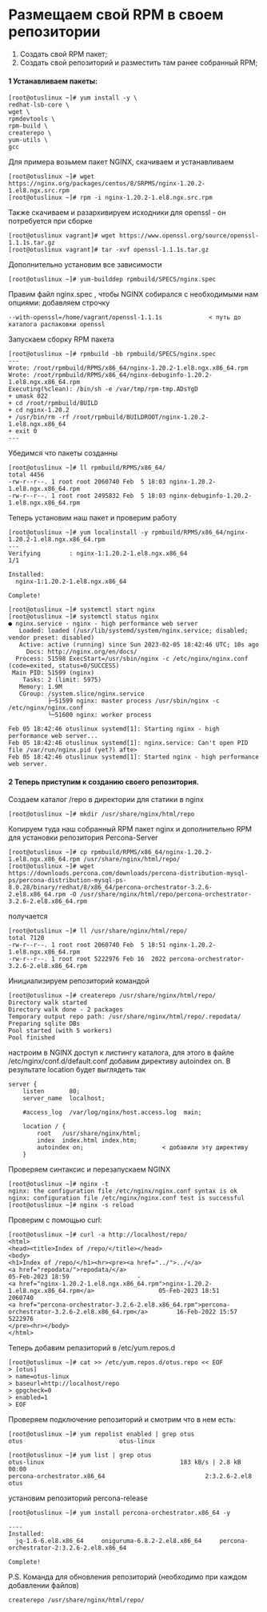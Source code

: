 # Размещаем свой RPM в своем репозитории
1) Создать свой RPM пакет; 
2) Создать свой репозиторий и разместить там ранее собранный RPM; 

#### 1 Устанавливаем пакеты:
```
[root@otuslinux ~]# yum install -y \
redhat-lsb-core \
wget \
rpmdevtools \
rpm-build \
createrepo \
yum-utils \
gcc
```
Для примера возьмем пакет NGINX, скачиваем и устанавливаем
```
[root@otuslinux ~]# wget https://nginx.org/packages/centos/8/SRPMS/nginx-1.20.2-1.el8.ngx.src.rpm
[root@otuslinux ~]# rpm -i nginx-1.20.2-1.el8.ngx.src.rpm
```
Также скачиваем и разархивируем исходники для openssl - он потребуется при сборке
```
[root@otuslinux vagrant]# wget https://www.openssl.org/source/openssl-1.1.1s.tar.gz
[root@otuslinux vagrant]# tar -xvf openssl-1.1.1s.tar.gz
```
Дополнительно установим все зависимости
```
[root@otuslinux ~]# yum-builddep rpmbuild/SPECS/nginx.spec
```
Правим файл nginx.spec , чтобы NGINX собирался с необходимыми нам опциями: добавляем строчку 
```
--with-openssl=/home/vagrant/openssl-1.1.1s             < путь до каталога распаковки openssl
```
Запускаем сборку RPM пакета
```
[root@otuslinux ~]# rpmbuild -bb rpmbuild/SPECS/nginx.spec
---
Wrote: /root/rpmbuild/RPMS/x86_64/nginx-1.20.2-1.el8.ngx.x86_64.rpm
Wrote: /root/rpmbuild/RPMS/x86_64/nginx-debuginfo-1.20.2-1.el8.ngx.x86_64.rpm
Executing(%clean): /bin/sh -e /var/tmp/rpm-tmp.ADsYgD
+ umask 022
+ cd /root/rpmbuild/BUILD
+ cd nginx-1.20.2
+ /usr/bin/rm -rf /root/rpmbuild/BUILDROOT/nginx-1.20.2-1.el8.ngx.x86_64
+ exit 0
---
```
Убедимся что пакеты созданны
```
[root@otuslinux ~]# ll rpmbuild/RPMS/x86_64/
total 4456
-rw-r--r--. 1 root root 2060740 Feb  5 18:03 nginx-1.20.2-1.el8.ngx.x86_64.rpm
-rw-r--r--. 1 root root 2495832 Feb  5 18:03 nginx-debuginfo-1.20.2-1.el8.ngx.x86_64.rpm
```
Теперь установим наш пакет и проверим работу
```
[root@otuslinux ~]# yum localinstall -y rpmbuild/RPMS/x86_64/nginx-1.20.2-1.el8.ngx.x86_64.rpm
---
Verifying        : nginx-1:1.20.2-1.el8.ngx.x86_64                                                1/1 

Installed:
  nginx-1:1.20.2-1.el8.ngx.x86_64                                                                       

Complete!

[root@otuslinux ~]# systemctl start nginx
[root@otuslinux ~]# systemctl status nginx
● nginx.service - nginx - high performance web server
   Loaded: loaded (/usr/lib/systemd/system/nginx.service; disabled; vendor preset: disabled)
   Active: active (running) since Sun 2023-02-05 18:42:46 UTC; 10s ago
     Docs: http://nginx.org/en/docs/
  Process: 51598 ExecStart=/usr/sbin/nginx -c /etc/nginx/nginx.conf (code=exited, status=0/SUCCESS)
 Main PID: 51599 (nginx)
    Tasks: 2 (limit: 5975)
   Memory: 1.9M
   CGroup: /system.slice/nginx.service
           ├─51599 nginx: master process /usr/sbin/nginx -c /etc/nginx/nginx.conf
           └─51600 nginx: worker process

Feb 05 18:42:46 otuslinux systemd[1]: Starting nginx - high performance web server...
Feb 05 18:42:46 otuslinux systemd[1]: nginx.service: Can't open PID file /var/run/nginx.pid (yet?) afte>
Feb 05 18:42:46 otuslinux systemd[1]: Started nginx - high performance web server.
```

#### 2 Теперь приступим к созданию своего репозитория.

Создаем каталог /repo в директории для статики в nginx
```
[root@otuslinux ~]# mkdir /usr/share/nginx/html/repo
```
Копируем туда наш собранный RPM пакет nginx и дополнительно RPM для установки репозитория Percona-Server
```
[root@otuslinux ~]# cp rpmbuild/RPMS/x86_64/nginx-1.20.2-1.el8.ngx.x86_64.rpm /usr/share/nginx/html/repo/
[root@otuslinux ~]# wget https://downloads.percona.com/downloads/percona-distribution-mysql-ps/percona-distribution-mysql-ps-8.0.28/binary/redhat/8/x86_64/percona-orchestrator-3.2.6-2.el8.x86_64.rpm -O /usr/share/nginx/html/repo/percona-orchestrator-3.2.6-2.el8.x86_64.rpm
```
получается
```
[root@otuslinux ~]# ll /usr/share/nginx/html/repo/
total 7120
-rw-r--r--. 1 root root 2060740 Feb  5 18:51 nginx-1.20.2-1.el8.ngx.x86_64.rpm
-rw-r--r--. 1 root root 5222976 Feb 16  2022 percona-orchestrator-3.2.6-2.el8.x86_64.rpm
```
Инициализируем репозиторий командой
```
[root@otuslinux ~]# createrepo /usr/share/nginx/html/repo/
Directory walk started
Directory walk done - 2 packages
Temporary output repo path: /usr/share/nginx/html/repo/.repodata/
Preparing sqlite DBs
Pool started (with 5 workers)
Pool finished
```
настроим в NGINX доступ к листингу каталога, для этого в файле /etc/nginx/conf.d/default.conf добавим директиву autoindex on. В результате location будет выглядеть так
```
server {
    listen       80;
    server_name  localhost;

    #access_log  /var/log/nginx/host.access.log  main;

    location / {
        root   /usr/share/nginx/html;
        index  index.html index.htm;
        autoindex on;                      < добавили эту директиву
    }
```
Проверяем синтаксис и перезапускаем NGINX
```
[root@otuslinux ~]# nginx -t
nginx: the configuration file /etc/nginx/nginx.conf syntax is ok
nginx: configuration file /etc/nginx/nginx.conf test is successful
[root@otuslinux ~]# nginx -s reload
```
Проверим с помощью curl:
```
[root@otuslinux ~]# curl -a http://localhost/repo/
<html>
<head><title>Index of /repo/</title></head>
<body>
<h1>Index of /repo/</h1><hr><pre><a href="../">../</a>
<a href="repodata/">repodata/</a>                                          05-Feb-2023 18:59                   -
<a href="nginx-1.20.2-1.el8.ngx.x86_64.rpm">nginx-1.20.2-1.el8.ngx.x86_64.rpm</a>                  05-Feb-2023 18:51             2060740
<a href="percona-orchestrator-3.2.6-2.el8.x86_64.rpm">percona-orchestrator-3.2.6-2.el8.x86_64.rpm</a>        16-Feb-2022 15:57             5222976
</pre><hr></body>
</html>
```
Теперь добавим репазиторий в /etc/yum.repos.d
```
[root@otuslinux ~]# cat >> /etc/yum.repos.d/otus.repo << EOF
> [otus]
> name=otus-linux
> baseurl=http://localhost/repo
> gpgcheck=0
> enabled=1
> EOF
```
Проверяем подключение репозиторий и смотрим что в нем есть:
```
[root@otuslinux ~]# yum repolist enabled | grep otus
otus                           otus-linux

[root@otuslinux ~]# yum list | grep otus
otus-linux                                      183 kB/s | 2.8 kB     00:00    
percona-orchestrator.x86_64                            2:3.2.6-2.el8                                              otus            
```
установим репозиторий percona-release
```
[root@otuslinux ~]# yum install percona-orchestrator.x86_64 -y

----
Installed:
  jq-1.6-6.el8.x86_64     oniguruma-6.8.2-2.el8.x86_64     percona-orchestrator-2:3.2.6-2.el8.x86_64    

Complete!
```
P.S. Команда для обновления репозиторий (необходимо при каждом добавлении файлов)
```
createrepo /usr/share/nginx/html/repo/
```
